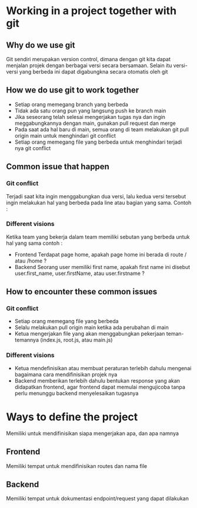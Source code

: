 # Working in a project together with git

## Why do we use git

Git sendiri merupakan version control, dimana dengan git kita dapat menjalan projek dengan berbagai versi secara bersamaan. Selain itu versi-versi yang berbeda ini dapat digabungkna secara otomatis oleh git

## How we do use git to work together

- Setiap orang memegang branch yang berbeda
- Tidak ada satu orang pun yang langsung push ke branch main
- Jika seseorang telah selesai mengerjakan tugas nya dan ingin meggabungkannya dengan main, gunakan pull request dan merge
- Pada saat ada hal baru di main, semua orang di team melakukan git pull origin main untuk menghindari git conflict
- Setiap orang memegang file yang berbeda untuk menghindari terjadi nya git conflict

## Common issue that happen

### Git conflict

Terjadi saat kita ingin menggabungkan dua versi, lalu kedua versi tersebut ingin melakukan hal yang berbeda pada line atau bagian yang sama. Contoh :

### Different visions

Ketika team yang bekerja dalam team memiliki sebutan yang berbeda untuk hal yang sama contoh :

- Frontend
  Terdapat page home, apakah page home ini berada di route / atau /home ?
- Backend
  Seorang user memiliki first name, apakah first name ini disebut user.first_name, user.firstName, atau user.firstname ?

## How to encounter these common issues

### Git conflict

- Setiap orang memegang file yang berbeda
- Selalu melakukan pull origin main ketika ada perubahan di main
- Ketua mengerjakan file yang akan menggabungkan pekerjaan teman-temannya (index.js, root.js, atau main.js)

### Different visions

- Ketua mendefinisikan atau membuat peraturan terlebih dahulu mengenai bagaimana cara mendifinisikan projek nya
- Backend memberikan terlebih dahulu bentukan response yang akan didapatkan frontend, agar frontend dapat memulai mengujicoba tanpa perlu menunggu backend menyelesaikan tugasnya

# Ways to define the project

Memiliki untuk mendifinisikan siapa mengerjakan apa, dan apa namnya

## Frontend

Memiliki tempat untuk mendifinisikan routes dan nama file

## Backend

Memiliki tempat untuk dokumentasi endpoint/request yang dapat dilakukan

